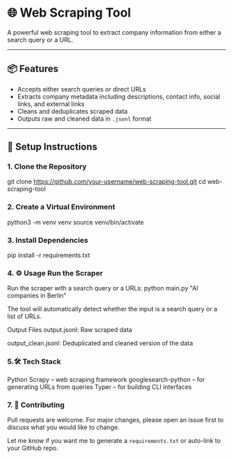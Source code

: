 # 🌐 Web Scraping Tool

A powerful web scraping tool to extract company information from either a search query or a URL.

---

## 📦 Features

- Accepts either search queries or direct URLs
- Extracts company metadata including descriptions, contact info, social links, and external links
- Cleans and deduplicates scraped data
- Outputs raw and cleaned data in `.jsonl` format

---

## 🚀 Setup Instructions

### 1. Clone the Repository

git clone https://github.com/your-username/web-scraping-tool.git
cd web-scraping-tool 

### 2. Create a Virtual Environment

python3 -m venv venv
source venv/bin/activate

### 3. Install Dependencies
pip install -r requirements.txt

### 4. ⚙️ Usage Run the Scraper
Run the scraper with a search query or a URLs:
python main.py "AI companies in Berlin"

The tool will automatically detect whether the input is a search query or a list of URLs.

Output Files
output.jsonl: Raw scraped data

output_clean.jsonl: Deduplicated and cleaned version of the data

### 5.🛠 Tech Stack
Python
Scrapy – web scraping framework
googlesearch-python – for generating URLs from queries
Typer – for building CLI interfaces

### 7. 🤝 Contributing
Pull requests are welcome. For major changes, please open an issue first to discuss what you would like to change.

Let me know if you want me to generate a `requirements.txt` or auto-link to your GitHub repo.
